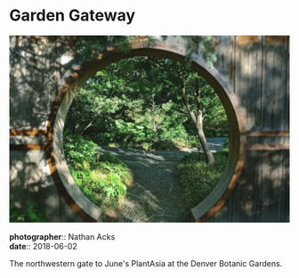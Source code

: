 # Garden Gateway

![A round, Chinese-style garden entrance](assets/2018-06-02-garden-gateway.webp)

**photographer**:: Nathan Acks  
**date**:: 2018-06-02

The northwestern gate to June's PlantAsia at the Denver Botanic Gardens.

